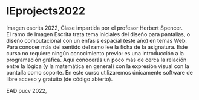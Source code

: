 # IEprojects2022
Imagen escrita 2022, Clase impartida por el profesor Herbert Spencer.
<br>
El ramo de Imagen Escrita trata tema iniciales del diseño para pantallas, o diseño computacional con un énfasis espacial (este año) en temas Web. 
Para conocer más del sentido del ramo lee la ficha de la asignatura. Este curso no requiere ningún conocimiento previo: es una introducción a la programación gráfica. 
Aquí conocerás un poco más de cerca la relación entre la lógica (y la matemática en general) con la expresión visual con la pantalla como soporte. 
En este curso utilizaremos únicamente software de libre acceso y gratuito (de código abierto).

EAD pucv 2022, 
